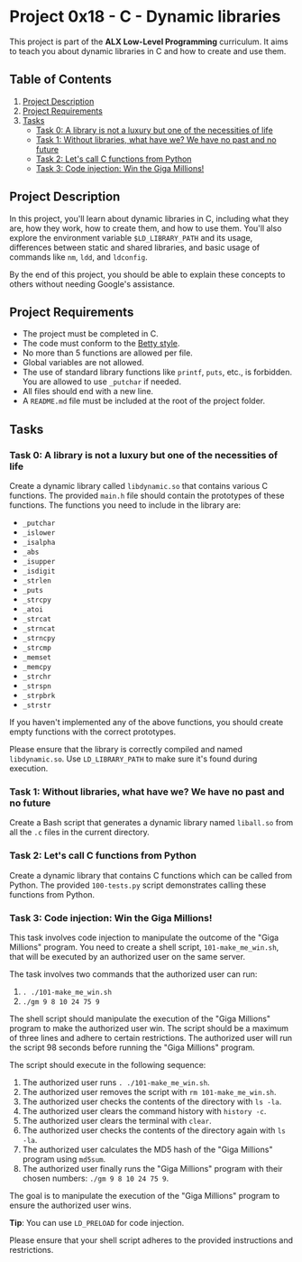# Project 0x18 - C - Dynamic libraries

This project is part of the **ALX Low-Level Programming** curriculum. It aims to teach you about dynamic libraries in C and how to create and use them.

## Table of Contents

1. [Project Description](#project-description)
2. [Project Requirements](#project-requirements)
3. [Tasks](#tasks)
   - [Task 0: A library is not a luxury but one of the necessities of life](#task-0-a-library-is-not-a-luxury-but-one-of-the-necessities-of-life)
   - [Task 1: Without libraries, what have we? We have no past and no future](#task-1-without-libraries-what-have-we-we-have-no-past-and-no-future)
   - [Task 2: Let's call C functions from Python](#task-2-lets-call-c-functions-from-python)
   - [Task 3: Code injection: Win the Giga Millions!](#task-3-code-injection-win-the-giga-millions)

## Project Description

In this project, you'll learn about dynamic libraries in C, including what they are, how they work, how to create them, and how to use them. You'll also explore the environment variable `$LD_LIBRARY_PATH` and its usage, differences between static and shared libraries, and basic usage of commands like `nm`, `ldd`, and `ldconfig`.

By the end of this project, you should be able to explain these concepts to others without needing Google's assistance.

## Project Requirements

- The project must be completed in C.
- The code must conform to the [Betty style](https://github.com/holbertonschool/Betty).
- No more than 5 functions are allowed per file.
- Global variables are not allowed.
- The use of standard library functions like `printf`, `puts`, etc., is forbidden. You are allowed to use `_putchar` if needed.
- All files should end with a new line.
- A `README.md` file must be included at the root of the project folder.

## Tasks

### Task 0: A library is not a luxury but one of the necessities of life

Create a dynamic library called `libdynamic.so` that contains various C functions. The provided `main.h` file should contain the prototypes of these functions. The functions you need to include in the library are:

- `_putchar`
- `_islower`
- `_isalpha`
- `_abs`
- `_isupper`
- `_isdigit`
- `_strlen`
- `_puts`
- `_strcpy`
- `_atoi`
- `_strcat`
- `_strncat`
- `_strncpy`
- `_strcmp`
- `_memset`
- `_memcpy`
- `_strchr`
- `_strspn`
- `_strpbrk`
- `_strstr`

If you haven't implemented any of the above functions, you should create empty functions with the correct prototypes.

Please ensure that the library is correctly compiled and named `libdynamic.so`. Use `LD_LIBRARY_PATH` to make sure it's found during execution.

### Task 1: Without libraries, what have we? We have no past and no future

Create a Bash script that generates a dynamic library named `liball.so` from all the `.c` files in the current directory.

### Task 2: Let's call C functions from Python

Create a dynamic library that contains C functions which can be called from Python. The provided `100-tests.py` script demonstrates calling these functions from Python.

### Task 3: Code injection: Win the Giga Millions!

This task involves code injection to manipulate the outcome of the "Giga Millions" program. You need to create a shell script, `101-make_me_win.sh`, that will be executed by an authorized user on the same server.

The task involves two commands that the authorized user can run:

1. `. ./101-make_me_win.sh`
2. `./gm 9 8 10 24 75 9`

The shell script should manipulate the execution of the "Giga Millions" program to make the authorized user win. The script should be a maximum of three lines and adhere to certain restrictions. The authorized user will run the script 98 seconds before running the "Giga Millions" program.

The script should execute in the following sequence:

1. The authorized user runs `. ./101-make_me_win.sh`.
2. The authorized user removes the script with `rm 101-make_me_win.sh`.
3. The authorized user checks the contents of the directory with `ls -la`.
4. The authorized user clears the command history with `history -c`.
5. The authorized user clears the terminal with `clear`.
6. The authorized user checks the contents of the directory again with `ls -la`.
7. The authorized user calculates the MD5 hash of the "Giga Millions" program using `md5sum`.
8. The authorized user finally runs the "Giga Millions" program with their chosen numbers: `./gm 9 8 10 24 75 9`.

The goal is to manipulate the execution of the "Giga Millions" program to ensure the authorized user wins.

**Tip**: You can use `LD_PRELOAD` for code injection.

Please ensure that your shell script adheres to the provided instructions and restrictions.
